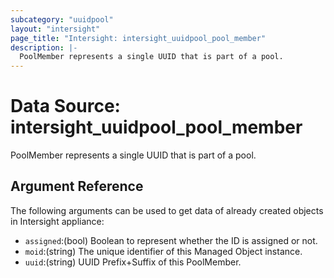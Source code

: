 ```yaml
---
subcategory: "uuidpool"
layout: "intersight"
page_title: "Intersight: intersight_uuidpool_pool_member"
description: |-
  PoolMember represents a single UUID that is part of a pool.
---
```


# Data Source: intersight_uuidpool_pool_member
PoolMember represents a single UUID that is part of a pool.
## Argument Reference
The following arguments can be used to get data of already created objects in Intersight appliance:
* `assigned`:(bool) Boolean to represent whether the ID is assigned or not. 
* `moid`:(string) The unique identifier of this Managed Object instance. 
* `uuid`:(string) UUID Prefix+Suffix of this PoolMember. 
